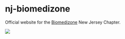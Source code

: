 # nj-biomedizone

Official website for the [Biomedizone](https://www.biomedizone.org) New Jersey Chapter.

![](https://github.com/user-attachments/assets/da7a765b-fb9e-4cbf-9700-fbd61f5224a9)
